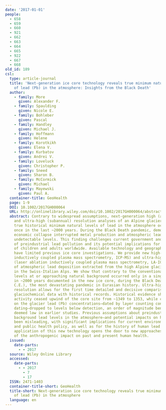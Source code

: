 ```yaml
---
date: '2017-01-01'
people:
  - 658
  - 659
  - 660
  - 921
  - 662
  - 663
  - 664
  - 665
  - 922
  - 667
  - 668
old_id: 189
csl:
  type: article-journal
  title: 'Next-generation ice core technology reveals true minimum natural levels
    of lead (Pb) in the atmosphere: Insights from the Black Death'
  author:
    - family: More
      given: Alexander F.
    - family: Spaulding
      given: Nicole E.
    - family: Bohleber
      given: Pascal
    - family: Handley
      given: Michael J.
    - family: Hoffmann
      given: Helene
    - family: Korotkikh
      given: Elena V.
    - family: Kurbatov
      given: Andrei V.
    - family: Loveluck
      given: Christopher P.
    - family: Sneed
      given: Sharon B.
    - family: McCormick
      given: Michael
    - family: Mayewski
      given: Paul A.
  container-title: GeoHealth
  page: 1-9
  DOI: 10.1002/2017GH000064
  URL: http://onlinelibrary.wiley.com/doi/10.1002/2017GH000064/abstract
  abstract: Contrary to widespread assumptions, next-generation high (annual to multiannual)
    and ultra-high (subannual) resolution analyses of an Alpine glacier reveal that
    true historical minimum natural levels of lead in the atmosphere occurred only
    once in the last ~2000 years. During the Black Death pandemic, demographic and
    economic collapse interrupted metal production and atmospheric lead dropped to
    undetectable levels. This finding challenges current government and industry understanding
    of preindustrial lead pollution and its potential implications for human health
    of children and adults worldwide. Available technology and geographic location
    have limited previous ice core investigations. We provide new high- (discrete,
    inductively coupled plasma mass spectrometry, ICP-MS) and ultra-high resolution
    (laser ablation inductively coupled plasma mass spectrometry, LA-ICP-MS) records
    of atmospheric lead deposition extracted from the high Alpine glacier Colle Gnifetti,
    in the Swiss-Italian Alps. We show that contrary to the conventional wisdom, low
    levels at or approaching natural background occurred only in a single 4 year period
    in ~2000 years documented in the new ice core, during the Black Death (~1349–1353
    C.E.), the most devastating pandemic in Eurasian history. Ultra-high chronological
    resolution allows for the first time detailed and decisive comparison of the new
    glaciochemical data with historical records. Historical evidence shows that mining
    activity ceased upwind of the core site from ~1349 to 1353, while concurrently
    on the glacier lead (Pb) concentrations—dated by layer counting confirmed by radiocarbon
    dating—dropped to levels below detection, an order of magnitude beneath figures
    deemed low in earlier studies. Previous assumptions about preindustrial “natural”
    background lead levels in the atmosphere—and potential impacts on humans—have
    been misleading, with significant implications for current environmental, industrial,
    and public health policy, as well as for the history of human lead exposure. Trans-disciplinary
    application of this new technology opens the door to new approaches to the study
    of the anthropogenic impact on past and present human health.
  issued:
    date-parts:
      - - 2017
  source: Wiley Online Library
  accessed:
    date-parts:
      - - 2017
        - 7
        - 17
  ISSN: 2471-1403
  container-title-short: GeoHealth
  title-short: Next-generation ice core technology reveals true minimum natural levels
    of lead (Pb) in the atmosphere
  language: en
---
```

